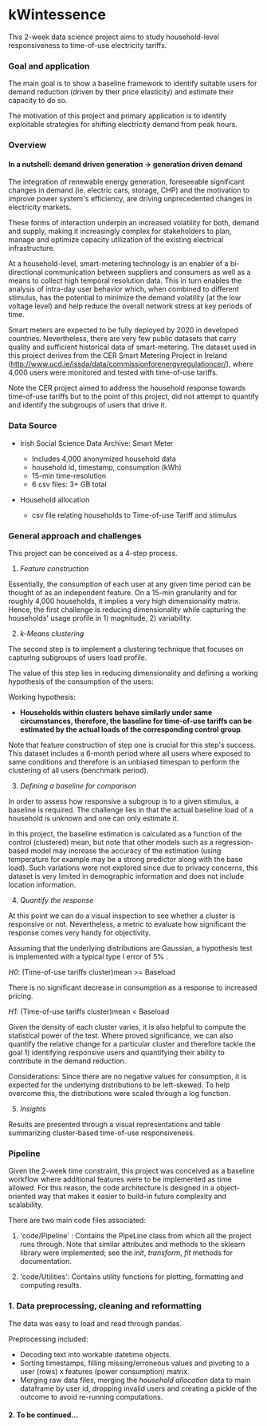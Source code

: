 # kWintessence

This 2-week data science project aims to study household-level responsiveness to time-of-use electricity tariffs.

### Goal and application

The main goal is to show a baseline framework to identify suitable users for demand reduction (driven by their price elasticity) and estimate their capacity to do so.

The motivation of this project and primary application is to identify exploitable strategies for shifting electricity demand from peak hours.

### Overview

#### In a nutshell: demand driven generation -> generation driven demand

The integration of renewable energy generation, foreseeable significant changes in demand (ie. electric cars, storage, CHP) and the motivation to improve power system's efficiency, are driving unprecedented changes in electricity markets.

These forms of interaction underpin an increased volatility for both, demand and supply, making it increasingly complex for stakeholders to plan, manage and optimize capacity utilization of the existing electrical infrastructure.

At a household-level, smart-metering technology is an enabler of a bi-directional communication between suppliers and consumers as well as a means to collect high temporal resolution data. This in turn enables the analysis of intra-day user behavior which, when combined to different stimulus, has the potential to minimize the demand volatility (at the low voltage level) and help reduce the overall network stress at key periods of time.

Smart meters are expected to be fully deployed by 2020 in developed countries. Nevertheless, there are very few public datasets that carry quality and sufficient historical data of smart-metering. The dataset used in this project derives from the CER Smart Metering Project in Ireland (http://www.ucd.ie/issda/data/commissionforenergyregulationcer/), where 4,000 users were monitored and tested with time-of-use tariffs.

Note the CER project aimed to address the household response towards time-of-use tariffs but to the point of this project, did not attempt to quantify and identify the subgroups of users that drive it.

### Data Source

 * Irish Social Science Data Archive: Smart Meter
   * Includes 4,000 anonymized household data
   * household id, timestamp, consumption (kWh)
   * 15-min time-resolution  
   * 6 csv files: 3+ GB total

*  Household allocation
   * csv file relating households to Time-of-use Tariff and stimulus

### General approach and challenges

This project can be conceived as a 4-step process.

1) _Feature construction_

Essentially, the consumption of each user at any given time period can be thought of as an independent feature.
On a 15-min granularity and for roughly 4,000 households, it implies a very high dimensionality matrix.
Hence, the first challenge is reducing dimensionality while capturing the households' usage profile in 1) magnitude, 2) variability.

2) _k-Means clustering_

The second step is to implement a clustering technique that focuses on capturing subgroups of users load profile.

The value of this step lies in reducing dimensionality and defining a working hypothesis of the consumption of the users:

Working hypothesis:

- __Households within clusters behave similarly under same circumstances, therefore, the baseline for time-of-use tariffs can be estimated by the actual loads of the corresponding control group__.

Note that feature construction of step one is crucial for this step's success.
This dataset includes a 6-month period where all users where exposed to same conditions and therefore is an unbiased timespan to perform the clustering of all users (benchmark period).

3) _Defining a baseline for comparison_

In order to assess how responsive a subgroup is to a given stimulus, a baseline is required.
The challenge lies in that the actual baseline load of a household is unknown and one can only estimate it.

In this project, the baseline estimation is calculated as a function of the control (clustered) mean, but note that other models such as a regression-based model may increase the accuracy of the estimation (using temperature for example may be a strong predictor along with the base load). Such variations were not explored since due to privacy concerns, this dataset is very limited in demographic information and does not include location information.

4) _Quantify the response_

At this point we can do a visual inspection to see whether a cluster is responsive or not.
Nevertheless, a metric to evaluate how significant the response comes very handy for objectivity.

Assuming that the underlying distributions are Gaussian, a hypothesis test is implemented with a typical type I error of 5% .

_H0_: (Time-of-use tariffs cluster)mean >= Baseload  

There is no significant decrease in consumption as a response to increased pricing.

_H1_: (Time-of-use tariffs cluster)mean < Baseload

Given the density of each cluster varies, it is also helpful to compute the statistical power of the test.
Where proved significance, we can also quantify the relative change for a particular cluster and therefore tackle the goal 1) identifying responsive users and quantifying their ability to contribute in the demand reduction.

Considerations:
Since there are no negative values for consumption, it is expected for the underlying distributions to be left-skewed.
To help overcome this, the distributions were scaled through a log function.

5) _Insights_

Results are presented through a visual representations and table summarizing cluster-based time-of-use responsiveness.

### Pipeline

Given the 2-week time constraint, this project was conceived as a baseline workflow where additional features were to be implemented as time allowed.
For this reason, the code architecture is designed in a object-oriented way that makes it easier to build-in future complexity and scalability.

There are two main code files associated:

1) 'code/Pipeline' : Contains the PipeLine class from which all the project runs through. Note that similar attributes and methods to the sklearn library were implemented; see the _init_, _transform_, _fit_ methods for documentation.

2) 'code/Utilities': Contains utility functions for plotting, formatting and computing results.

### 1. Data preprocessing, cleaning and reformatting

The data was easy to load and read through pandas.

Preprocessing included:

* Decoding text into workable datetime objects.
* Sorting timestamps, filling missing/erroneous values and pivoting to a user (rows) x features (power consumption) matrix.
* Merging raw data files, merging the _household allocation_ data to main dataframe by user id, dropping invalid users and creating a pickle of the outcome to avoid re-running computations.

#### 2. To be continued...
